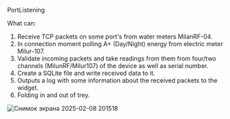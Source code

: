 PortListening

What can:
1) Receive TCP packets on some port's from water meters MilanRF-04.
2) In connection moment polling A+ (Day/Night) energy from electric meter Milur-107.
3) Validate incoming packets and take readings from them from four/two channels (MilunRF/Milur107) of the device as well as serial number.
4) Create a SQLite file and write received data to it.
5) Outputs a log with some information about the received packets to the widget.
6) Folding in and out of trey.

![Снимок экрана 2025-02-08 201518](https://github.com/user-attachments/assets/d3102017-936b-4c7a-8398-a48c06d45100)

